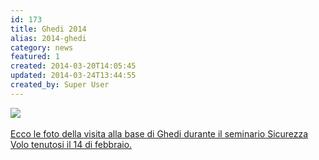 ```yaml
---
id: 173
title: Ghedi 2014
alias: 2014-ghedi
category: news
featured: 1
created: 2014-03-20T14:05:45
updated: 2014-03-24T13:44:55
created_by: Super User
---
```

<p>
 <a href="gallery/category/40-2014-02-ghedi" target="_blank">
  <img border="0" src="images/phocagallery/2014-02-ghedi/thumbs/phoca_thumb_l_2014-02-14-15-30-10-ghedi.jpg"/>
  <br/>
  <br/>
  Ecco le foto della visita alla base di Ghedi durante il seminario Sicurezza Volo tenutosi il 14 di febbraio.
 </a>
</p>
